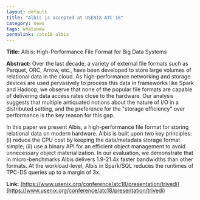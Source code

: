 ```yaml
---
layout: default
title: "Albis is accepted at USENIX ATC'18"
category: news 
tags: whatsnew
permalink: /atc18-albis
---
```


**Title:** Albis: High-Performance File Format for Big Data Systems

**Abstract:** Over the last decade, a variety of external file formats such as Parquet, ORC, Arrow, etc., have been developed to store large volumes of relational data in the cloud. As high-performance networking and storage devices are used pervasively to process this data in frameworks like Spark and Hadoop, we observe that none of the popular file formats are capable of delivering data access rates close to the hardware. Our analysis suggests that multiple antiquated notions about the nature of I/O in a distributed setting, and the preference for the "storage efficiency" over performance is the key reason for this gap.

In this paper we present Albis, a high-performance file format for storing relational data on modern hardware. Albis is built upon two key principles: (i) reduce the CPU cost by keeping the data/metadata storage format simple; (ii) use a binary API for an efficient object management to avoid unnecessary object materialization. In our evaluation, we demonstrate that in micro-benchmarks Albis delivers 1.9-21.4x faster bandwidths than other formats. At the workload-level, Albis in Spark/SQL reduces the runtimes of TPC-DS queries up to a margin of 3x.

**Link:** [https://www.usenix.org/conference/atc18/presentation/trivedi](https://www.usenix.org/conference/atc18/presentation/trivedi)
